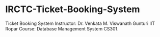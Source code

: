 # IRCTC-Ticket-Booking-System
Ticket Booking System Instructor: Dr. Venkata M. Viswanath Gunturi IIT Ropar Course: Database Management System CS301.


